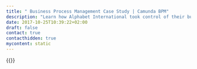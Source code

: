 ```yaml
---
title: " Business Process Management Case Study | Camunda BPM"
description: "Learn how Alphabet International took control of their business process automation and improved efficiency in their organization with Camunda. Camunda is the leader for workflow automation based on Java and BPMN 2.0."
date: 2017-10-25T10:39:22+02:00
draft: false
contact: true
contacthidden: true
mycontent: static
---
```

{{<case-study-single
company="Alphabet International"
companydescription="<p>Alphabet is a leading provider of Business Mobility in Europe, Australia and China. As such, it enables companies to manage their corporate mobility in an economical and sustainable way. Founded in 1997 as a division of BMW Group, Alphabet has extensive knowledge of international fleet management and leasing. Its comprehensive portfolio includes consulting and funding as well as smart management products and services for company fleets. Alphabet’s Business Mobility solutions are tailor-made to meet specific corporate requirements. Today, Alphabet manages a portfolio of over 680,000 leased cars and light commercial vehicles of all makes and is ranked fourth in the market worldwide. Alphabet also pioneers the creation of Advanced Mobility Solutions: AlphaElectric offers companies a holistic approach to eMobility, AlphaCity is the efficient Corporate CarSharing option, the mobility app for smartphones, AlphaGuide, makes life easier for its users and AlphaFlex, the individual, flexible mobility solution, gives employees choices and companies full cost control. Alphabet has its headquarters in Munich, Germany, and is now represented in 28 countries.</p>"
customerquote=""
teaser=""
usecase=""
videolink=""
logo="//images.ctfassets.net/vpidbgnakfvf/19YSIjOuZKBdWHnXdw6dNp/2a6f0bab9dc9fdfe71c2166d661faa27/Alphabet_Logo_M_sRGB.JPG"
pdf=""
thumbnail="">}}